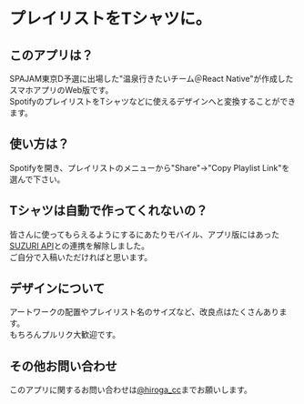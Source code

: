 # プレイリストをTシャツに。

## このアプリは？
SPAJAM東京D予選に出場した"温泉行きたいチーム＠React Native"が作成したスマホアプリのWeb版です。    
SpotifyのプレイリストをTシャツなどに使えるデザインへと変換することができます。

## 使い方は？
Spotifyを開き、プレイリストのメニューから"Share"→"Copy Playlist Link"を選んで下さい。  

## Tシャツは自動で作ってくれないの？
皆さんに使ってもらえるようにするにあたりモバイル、アプリ版にはあった[SUZURI API](https://suzuri.jp/developer/documentation/v1)との連携を解除しました。  
ご自分で入稿いただければと思います。

## デザインについて
アートワークの配置やプレイリスト名のサイズなど、改良点はたくさんあります。  
もちろんプルリク大歓迎です。

## その他お問い合わせ
このアプリに関するお問い合わせは[@hiroga_cc](https://twitter.com/hiroga_cc)までお願いします。